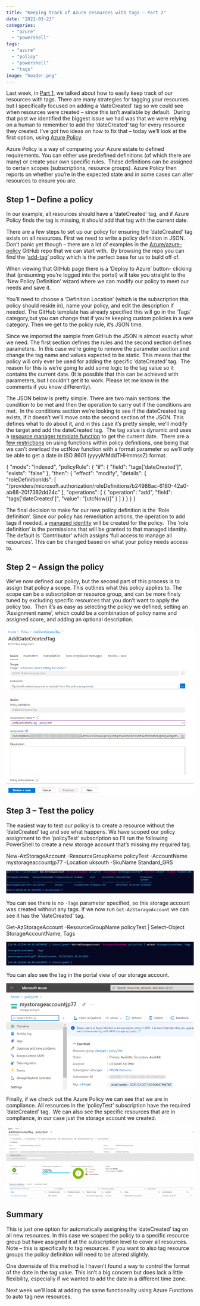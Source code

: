```yaml
---
title: "Keeping track of Azure resources with tags – Part 2"
date: "2021-03-23"
categories:
  - "azure"
  - "powershell"
tags:
  - "azure"
  - "policy"
  - "powershell"
  - "tags"
image: "header.png"
---
```


Last week, in [Part 1](https://jesspomfret.com/azure-tags-part1/), we talked about how to easily keep track of our resources with tags. There are many strategies for tagging your resources but I specifically focused on adding a ‘dateCreated’ tag so we could see when resources were created – since this isn’t available by default.  During that post we identified the biggest issue we had was that we were relying on a human to remember to add the ‘dateCreated’ tag for every resource they created. I’ve got two ideas on how to fix that – today we’ll look at the first option, using [Azure Policy](https://docs.microsoft.com/en-us/azure/governance/policy/overview).

Azure Policy is a way of comparing your Azure estate to defined requirements. You can either use predefined definitions (of which there are many) or create your own specific rules.  These definitions can be assigned to certain scopes (subscriptions, resource groups). Azure Policy then reports on whether you’re in the expected state and in some cases can alter resources to ensure you are.

## **Step 1 – Define a policy**

In our example, all resources should have a ‘dateCreated’ tag, and if Azure Policy finds the tag is missing, it should add that tag with the current date.

There are a few steps to set up our policy for ensuring the ‘dateCreated’ tag exists on all resources. First we need to write a policy definition in JSON.  Don’t panic yet though – there are a lot of examples in the [Azure/azure-policy](https://github.com/Azure/azure-policy) GitHub repo that we can start with.  By browsing the repo you can find the ‘[add-tag](https://github.com/Azure/azure-policy/tree/master/samples/Tags/add-tag)’ policy which is the perfect base for us to build off of.  

When viewing that GitHub page there is a ‘Deploy to Azure’ button- clicking that (presuming you’re logged into the portal) will take you straight to the ‘New Policy Definition’ wizard where we can modify our policy to meet our needs and save it. 

You’ll need to choose a ‘Definition Location’ (which is the subscription this policy should reside in), name your policy, and edit the description if needed. The GitHub template has already specified this will go in the ‘Tags’ category,but you can change that if you’re keeping custom policies in a new category. Then we get to the policy rule, it’s JSON time.

Since we imported the sample from GitHub the JSON is almost exactly what we need. The first section defines the rules and the second section defines parameters.  In this case we’re going to remove the parameter section and change the tag name and values expected to be static. This means that the policy will only ever be used for adding the specific ‘dateCreated’ tag.  The reason for this is we’re going to add some logic to the tag value so it contains the current date. (It is possible that this can be achieved with parameters, but I couldn’t get it to work. Please let me know in the comments if you know differently). 

The JSON below is pretty simple. There are two main sections: the condition to be met and then the operation to carry out if the conditions are met.  In the conditions section we’re looking to see if the dateCreated tag exists, if it doesn’t we’ll move onto the second section of the JSON. This defines what to do about it, and in this case it’s pretty simple, we’ll modify the target and add the dateCreated tag.  The tag value is dynamic and uses a [resource manager template function](https://docs.microsoft.com/en-us/azure/azure-resource-manager/templates/template-functions) to get the current date.  There are a [few restrictions](https://docs.microsoft.com/en-us/azure/governance/policy/concepts/definition-structure#policy-functions) on using functions within policy definitions, one being that we can’t overload the uctNow function with a format parameter so we’ll only be able to get a date in ISO 8601 (yyyyMMddTHHmmssZ) format.

{
  "mode": "Indexed",
  "policyRule": {
    "if": {
      "field": "tags\['dateCreated'\]",
      "exists": "false"
    },
    "then": {
      "effect": "modify",
      "details": {
        "roleDefinitionIds": \[
          "/providers/microsoft.authorization/roleDefinitions/b24988ac-6180-42a0-ab88-20f7382dd24c"
        \],
        "operations": \[
          {
            "operation": "add",
            "field": "tags\['dateCreated'\]",
            "value": "\[utcNow()\]"
          }
        \]
      }
    }
  }
}

The final decision to make for our new policy definition is the ‘Role definition’. Since our policy has remediation actions, the operation to add tags if needed, a [managed identity](https://docs.microsoft.com/en-us/azure/active-directory/managed-identities-azure-resources/overview) will be created for the policy.  The ‘role definition’ is the permissions that will be granted to that managed identity.  The default is ‘Contributor’ which assigns ‘full access to manage all resources’. This can be changed based on what your policy needs access to.

## **Step 2 – Assign the policy**

We’ve now defined our policy, but the second part of this process is to assign that policy a scope. This outlines what this policy applies to. The scope can be a subscription or resource group, and can be more finely tuned by excluding specific resources that you don’t want to apply the policy too.  Then it’s as easy as selecting the policy we defined, setting an ‘Assignment name’, which could be a combination of policy name and assigned score, and adding an optional description.

[![Assign policy screen in Azure](images/assignPolicy.png)](https://jesspomfret.com/wp-content/uploads/2021/03/assignPolicy.png)

## **Step 3 – Test the policy**

The easiest way to test our policy is to create a resource without the ‘dateCreated’ tag and see what happens. We have scoped our policy assignment to the ‘policyTest’ subscription so I’ll run the following PowerShell to create a new storage account that’s missing my required tag.

New-AzStorageAccount -ResourceGroupName policyTest -AccountName mystorageaccountjp77 -Location uksouth -SkuName Standard\_GRS

[![create storage account with New-AzStorageAccount](images/createStorageAccount-1024x124.png)](https://jesspomfret.com/wp-content/uploads/2021/03/createStorageAccount.png)

You can see there is no `-Tags` parameter specified, so this storage account was created without any tags. If we now run `Get-AzStorageAccount` we can see it has the 'dateCreated' tag.

Get-AzStorageAccount -ResourceGroupName policyTest | Select-Object StorageAccountName, Tags

[![Get-AzStorageAccount results show the tags](images/storageAccountTagged-1024x129.png)](https://jesspomfret.com/wp-content/uploads/2021/03/storageAccountTagged.png)

You can also see the tag in the portal view of our storage account.

![](images/storageAccountTaggedPortal.png)

Finally, if we check out the Azure Policy we can see that we are in compliance. All resources in the ‘policyTest’ subscription have the required ‘dateCreated’ tag.  We can also see the specific resources that are in compliance, in our case just the storage account we created.

[![](images/policyCompliance-1024x390.png)](https://jesspomfret.com/wp-content/uploads/2021/03/policyCompliance.png)

## **Summary**

This is just one option for automatically assigning the ‘dateCreated’ tag on all new resources. In this case we scoped the policy to a specific resource group but have assigned it at the subscription level to cover all resources.  Note – this is specifically to tag resources. If you want to also tag resource groups the policy definition will need to be altered slightly.

One downside of this method is I haven’t found a way to control the format of the date in the tag value. This isn’t a big concern but does lack a little flexibility, especially if we wanted to add the date in a different time zone.

Next week we’ll look at adding the same functionality using Azure Functions to auto tag new resources.

